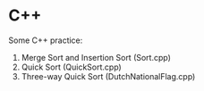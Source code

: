 # C++
Some C++ practice:
1. Merge Sort and Insertion Sort (Sort.cpp)
2. Quick Sort (QuickSort.cpp)
3. Three-way Quick Sort (DutchNationalFlag.cpp)

